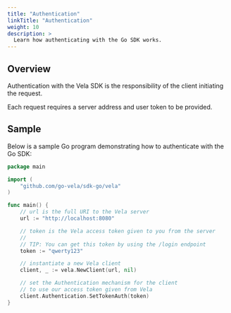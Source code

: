```yaml
---
title: "Authentication"
linkTitle: "Authentication"
weight: 10
description: >
  Learn how authenticating with the Go SDK works.
---
```


## Overview

Authentication with the Vela SDK is the responsibility of the client initiating the request.

Each request requires a server address and user token to be provided.

## Sample

Below is a sample Go program demonstrating how to authenticate with the Go SDK:

```go
package main

import (
	"github.com/go-vela/sdk-go/vela"
)

func main() {
	// url is the full URI to the Vela server
	url := "http://localhost:8080"

	// token is the Vela access token given to you from the server
	//
	// TIP: You can get this token by using the /login endpoint
	token := "qwerty123"

	// instantiate a new Vela client
	client, _ := vela.NewClient(url, nil)

	// set the Authentication mechanism for the client
	// to use our access token given from Vela
	client.Authentication.SetTokenAuth(token)
}
```
